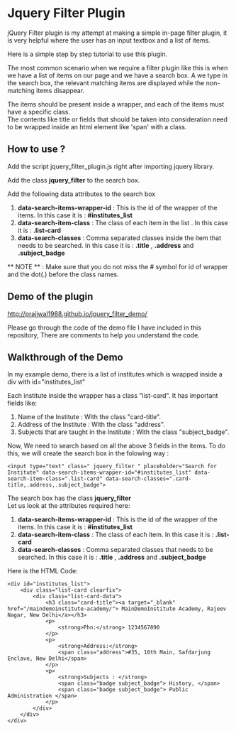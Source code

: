 # Jquery Filter Plugin

jQuery Filter plugin is my attempt at making a simple in-page filter plugin, it is very helpful where the user has an input textbox and a list of items.

Here is a simple step by step tutorial to use this plugin.

The most common scenario when we require a filter plugin like this is when we have a list of items on our page and we have a search box. A we type in the search box, the relevant matching items are displayed while the non-matching items disappear.

The items should be present inside a wrapper, and each of the items must have a specific class.  
The contents like title or fields that should be taken into consideration need to be wrapped inside an html element like 'span' with a class.

## How to use ?
Add the script jquery_filter_plugin.js right after importing jquery library.

Add the class **jquery_filter**  to the search box.

Add the following data attributes to the search box

1.  **data-search-items-wrapper-id** : This is the id of the wrapper of the items. In this case it is : **#institutes_list**
2.  **data-search-item-class** : The class of each item in the list . In this case it is : **.list-card**
3.  **data-search-classes** : Comma separated classes inside the item that needs to be searched. In this case it is : **.title** , **.address** and **.subject_badge**

** NOTE ** : Make sure that you do not miss the # symbol  for id of wrapper and the dot(.) before the class names.

## Demo of the plugin
<a href="http://prajjwal1988.github.io/jquery_filter_demo/" target="_blank">http://prajjwal1988.github.io/jquery_filter_demo/</a>

Please go through the code of the demo file I have included in this repository, There are comments to help you understand the code.


## Walkthrough of the Demo

In my example demo, there is a list of institutes which is wrapped inside a div with id="institutes_list"

Each institute inside the wrapper has a class "list-card". It has important fields like:

1.  Name of the Institute : With the class "card-title".
2.  Address of the Institute : With the class "address".
3.  Subjects that are taught in the Institute : With the class "subject_badge".

Now, We need to search based on all the above 3 fields in the items. To do this, we will create the search box in the folowing way : 
```
<input type="text" class=" jquery_filter " placeholder="Search for Institute" data-search-items-wrapper-id="#institutes_list" data-search-item-class=".list-card" data-search-classes=".card-title,.address,.subject_badge">
``` 
The search box has the class **jquery_filter**  
Let us look at the attributes required here:  

1.  **data-search-items-wrapper-id** : This is the id of the wrapper of the items. In this case it is : **#institutes_list**
2.  **data-search-item-class** : The class of each item. In this case it is : **.list-card**
3.  **data-search-classes** : Comma separated classes that needs to be searched. In this case it is : **.title** , **.address** and **.subject_badge**

Here is the HTML Code:
```
<div id="institutes_list">		
	<div class="list-card clearfix">
		<div class="list-card-data">
			<h3 class="card-title"><a target="_blank" href="/maindemoinstitute-academy/"> MainDemoInstitute Academy, Rajeev Nagar, New Delhi</a></h3>
			<p>
				<strong>Phn:</strong> 1234567890
			</p>
			<p> 
				<strong>Address:</strong>
				<span class="address">#35, 10th Main, Safdarjung Enclave, New Delhi</span> 
			</p>
			<p>
				<strong>Subjects : </strong> 
				<span class="badge subject_badge"> History, </span> 
				<span class="badge subject_badge"> Public Administration </span> 
			</p>
		</div>
	</div>
</div>
```
